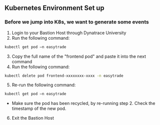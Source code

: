 ## Kubernetes Environment Set up

### Before we jump into K8s, we want to generate some events

1. Login to your Bastion Host through Dynatrace University
2. Run the following command:

```bash
kubectl get pod –n easytrade
```

3. Copy the full name of the "frontend pod" and paste it into the next command
4. Run the following command: 

```bash
kubectl delete pod frontend-xxxxxxxx-xxxx -n easytrade
```

5. Re-run the following command: 

```bash
kubectl get pod –n easytrade
```

* Make sure the pod has been recycled, by re-running step 2. Check the timestamp of the new pod. 

6. Exit the Bastion Host 

